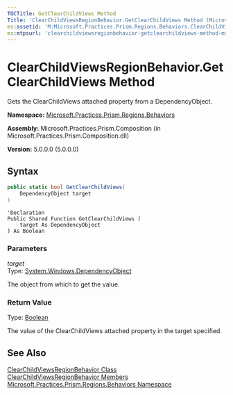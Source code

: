 ```yaml
---
TOCTitle: GetClearChildViews Method
Title: 'ClearChildViewsRegionBehavior.GetClearChildViews Method (Microsoft.Practices.Prism.Regions.Behaviors)'
ms:assetid: 'M:Microsoft.Practices.Prism.Regions.Behaviors.ClearChildViewsRegionBehavior.GetClearChildViews(System.Windows.DependencyObject)'
ms:mtpsurl: 'clearchildviewsregionbehavior-getclearchildviews-method-mspp-regions-behaviors.md'
---
```


# ClearChildViewsRegionBehavior.GetClearChildViews Method 

Gets the ClearChildViews attached property from a DependencyObject.

**Namespace:** [Microsoft.Practices.Prism.Regions.Behaviors](/patterns-practices/reference/mspp-regions-behaviors-namespace)

**Assembly:** Microsoft.Practices.Prism.Composition (in Microsoft.Practices.Prism.Composition.dll)

**Version:** 5.0.0.0 (5.0.0.0)

## Syntax

```C#
public static bool GetClearChildViews(
	DependencyObject target
)
```

```VB
'Declaration
Public Shared Function GetClearChildViews ( 
	target As DependencyObject
) As Boolean
```

### Parameters

*target*  
Type: [System.Windows.DependencyObject](http://msdn.microsoft.com/en-us/library/ms589309)

The object from which to get the value.

### Return Value

Type: [Boolean](http://msdn.microsoft.com/en-us/library/a28wyd50)

The value of the ClearChildViews attached property in the target specified.

## See Also

[ClearChildViewsRegionBehavior Class](/patterns-practices/reference/clearchildviewsregionbehavior-class-mspp-regions-behaviors)<br/>
[ClearChildViewsRegionBehavior Members](/patterns-practices/reference/clearchildviewsregionbehavior-members-mspp-regions-behaviors)<br/>
[Microsoft.Practices.Prism.Regions.Behaviors Namespace](/patterns-practices/reference/mspp-regions-behaviors-namespace)<br/>